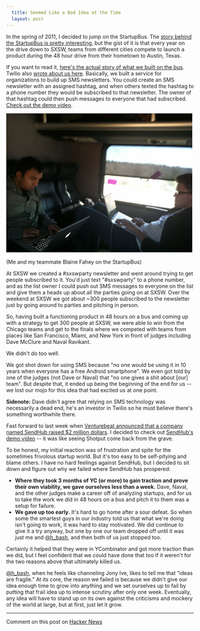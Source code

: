 ```yaml
---
  title: Seemed Like a Bad Idea at the Time
  layout: post
---
```


In the spring of 2011, I decided to jump on the StartupBus. The [story behind the StartupBus is pretty interesting](http://startupbus.com/americas/about), but the gist of it is that every year on the drive down to SXSW, teams from different cities compete to launch a product during the 48 hour drive from their hometown to Austin, Texas.

If you want to read it, [here's the actual story of what we built on the bus](http://getshotput.tumblr.com/). Twilio also [wrote about us here](http://www.twilio.com/blog/2011/03/shotput-reaches-startup-bus-finals-at-sxsw.html). Basically, we built a service for organizations to build up SMS newsletters. You could create an SMS newsletter with an assigned hashtag, and when others texted the hashtag to a phone number they would be subscribed to that newsletter. The owner of that hashtag could then push messages to everyone that had subscribed. 
[Check out the demo video](http://www.youtube.com/watch?v=d971gwC2aL8).

![Roshan and Blaine on the StartupBus](/images/startup_bus.jpg)
<p class="caption">(Me and my teammate Blaine Fahey on the StartupBus)</p>

At SXSW we created a #sxswparty newsletter and went around trying to get people subscribed to it. You'd just text "#sxswparty" to a phone number, and as the list owner I could push out SMS messages to everyone on the list and give them a heads up about all the parties going on at SXSW. Over the weekend at SXSW we got about ~300 people subscribed to the newsletter just by going around to parties and pitching in person.

So, having built a functioning product in 48 hours on a bus and coming up with a strategy to get 300 people at SXSW, we were able to win from the Chicago teams and get to the finals where we competed with teams from places like San Francisco, Miami, and New York in front of judges including Dave McClure and Naval Ravikant. 

We didn't do too well.

We got shot down for using SMS because "no one would be using it in 10 years when everyone has a free Android smartphone". We even got told by one of the judges (not Dave or Naval) that "no one gives a shit about \[our\] team". But despite that, it ended up being the beginning of the end for us -- we lost our mojo for this idea that had excited us at one point. 

**Sidenote:** Dave didn't agree that relying on SMS technology was necessarily a dead end, he's an investor in Twilio so he must believe there's something worthwhile there. 

Fast forward to last week when [Venturebeat announced that a company named SendHub raised $2 million dollars](http://venturebeat.com/2012/04/26/sendhub-seed-round/). I decided to check out [SendHub's demo video](http://youtu.be/elZ7X0OpSxs) -- it was like seeing Shotput come back from the grave.

To be honest, my initial reaction was of frustration and spite for the sometimes frivolous startup world. But it's too easy to be self-pitying and blame others. I have no hard feelings against SendHub, but I decided to sit down and figure out why we failed where SendHub has prospered:

- **Where they took 3 months of YC (or more) to gain traction and prove their own viability, we gave ourselves less than a week.** Dave, Naval, and the other judges make a career off of analyzing startups, and for us to take the work we did in 48 hours on a bus and pitch it to them was a setup for failure.
- **We gave up too early.** It's hard to go home after a sour defeat. So when some the smartest guys in our industry told us that what we're doing isn't going to work, it was hard to stay motivated. We did continue to give it a try anyway, but one by one our team dropped off until it was just me and [@h_bash](http://twitter.com/h_bash), and then both of us just stopped too.

Certainly it helped that they were in YCombinator and got more traction than we did, but I feel confident that we could have done that too if it weren't for the two reasons above that ultimately killed us. 

[@h_bash](http://twitter.com/h_bash), when he feels like channeling Jony Ive, likes to tell me that "ideas are fragile." At its core, the reason we failed is because we didn't give our idea enough time to grow into anything and we set ourselves up to fail by putting that frail idea up to intense scrutiny after only one week. Eventually, any idea will have to stand up on its own against the criticisms and mockery of the world at large, but at first, just let it grow.

---

Comment on this post on [Hacker News](http://news.ycombinator.com/item?id=3929827)
